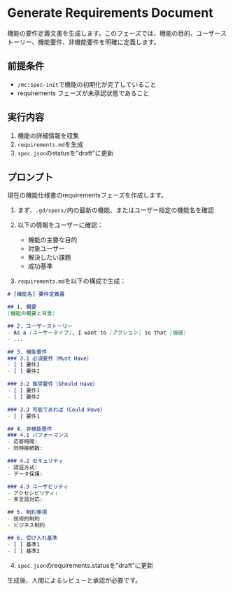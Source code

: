 # Generate Requirements Document

機能の要件定義文書を生成します。このフェーズでは、機能の目的、ユーザーストーリー、機能要件、非機能要件を明確に定義します。

## 前提条件
- `/mc:spec-init`で機能の初期化が完了していること
- requirements フェーズが未承認状態であること

## 実行内容

1. 機能の詳細情報を収集
2. `requirements.md`を生成
3. `spec.json`のstatusを"draft"に更新

## プロンプト

現在の機能仕様書のrequirementsフェーズを作成します。

1. まず、`.gd/specs/`内の最新の機能、またはユーザー指定の機能名を確認
2. 以下の情報をユーザーに確認：
   - 機能の主要な目的
   - 対象ユーザー
   - 解決したい課題
   - 成功基準

3. `requirements.md`を以下の構成で生成：

```markdown
# [機能名] 要件定義書

## 1. 概要
[機能の概要と背景]

## 2. ユーザーストーリー
- As a [ユーザータイプ], I want to [アクション] so that [価値]
- ...

## 3. 機能要件
### 3.1 必須要件（Must Have）
- [ ] 要件1
- [ ] 要件2

### 3.2 推奨要件（Should Have）
- [ ] 要件1
- [ ] 要件2

### 3.3 可能であれば（Could Have）
- [ ] 要件1

## 4. 非機能要件
### 4.1 パフォーマンス
- 応答時間: 
- 同時接続数: 

### 4.2 セキュリティ
- 認証方式: 
- データ保護: 

### 4.3 ユーザビリティ
- アクセシビリティ: 
- 多言語対応: 

## 5. 制約事項
- 技術的制約
- ビジネス制約

## 6. 受け入れ基準
- [ ] 基準1
- [ ] 基準2
```

4. `spec.json`のrequirements.statusを"draft"に更新

生成後、人間によるレビューと承認が必要です。